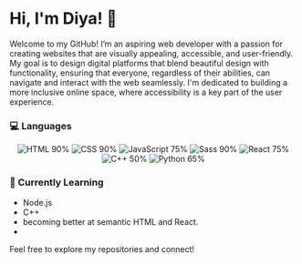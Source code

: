 # Hi, I'm Diya! 👋

Welcome to my GitHub! I’m an aspiring web developer with a passion for creating websites that are visually appealing, accessible, and user-friendly. My goal is to design digital platforms that blend beautiful design with functionality, ensuring that everyone, regardless of their abilities, can navigate and interact with the web seamlessly. I'm dedicated to building a more inclusive online space, where accessibility is a key part of the user experience.

### 💻 Languages

<p align="center">
  <img src="https://img.icons8.com/color/48/000000/html-5.png" alt="HTML"/> 90%
  <img src="https://img.icons8.com/color/48/000000/css3.png" alt="CSS"/> 90%
  <img src="https://img.icons8.com/color/48/000000/javascript.png" alt="JavaScript"/> 75%
  <img src="https://img.icons8.com/color/48/000000/sass.png" alt="Sass"/> 90%
  <img src="https://img.icons8.com/color/48/000000/react-native.png" alt="React"/> 75%
  <img src="https://img.icons8.com/color/48/000000/c-plus-plus-logo.png" alt="C++"/> 50%
  <img src="https://img.icons8.com/color/48/000000/python.png" alt="Python"/> 65%
</p>

### 🌱 Currently Learning
- Node.js
- C++
- becoming better at semantic HTML and React.
- 

Feel free to explore my repositories and connect!
